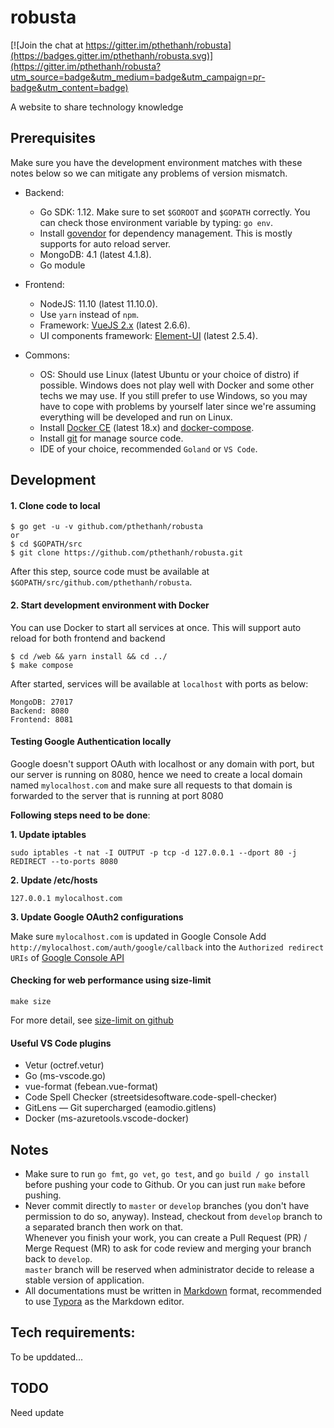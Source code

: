 # robusta

[![Join the chat at https://gitter.im/pthethanh/robusta](https://badges.gitter.im/pthethanh/robusta.svg)](https://gitter.im/pthethanh/robusta?utm_source=badge&utm_medium=badge&utm_campaign=pr-badge&utm_content=badge)

A website to share technology knowledge

## Prerequisites

Make sure you have the development environment matches with these notes below so we can mitigate any problems of version mismatch.

- Backend:
  - Go SDK: 1.12.
    Make sure to set `$GOROOT` and `$GOPATH` correctly.
    You can check those environment variable by typing: `go env`.
  - Install [govendor](https://github.com/kardianos/govendor) for dependency management. This is mostly supports for auto reload server.
  - MongoDB: 4.1 (latest 4.1.8).
  - Go module

- Frontend:
  - NodeJS: 11.10 (latest 11.10.0).
  - Use `yarn` instead of `npm`.
  - Framework: [VueJS 2.x](https://vuejs.org) (latest 2.6.6).
  - UI components framework: [Element-UI](https://element.eleme.io) (latest 2.5.4).

- Commons:
  - OS: Should use Linux (latest Ubuntu or your choice of distro) if possible.
    Windows does not play well with Docker and some other techs we may use.
    If you still prefer to use Windows, so you may have to cope with problems by yourself later
    since we're assuming everything will be developed and run on Linux.
  - Install [Docker CE](https://docs.docker.com/install/) (latest 18.x) and [docker-compose](https://docs.docker.com/compose/install/).
  - Install [git](https://git-scm.com/) for manage source code.
  - IDE of your choice, recommended `Goland` or `VS Code`.

## Development

#### 1. Clone code to local

```shell
$ go get -u -v github.com/pthethanh/robusta
or
$ cd $GOPATH/src
$ git clone https://github.com/pthethanh/robusta.git
```
After this step, source code must be available at `$GOPATH/src/github.com/pthethanh/robusta`.

#### 2. Start development environment with Docker

You can use Docker to start all services at once. This will support auto reload for both frontend and backend

```shell
$ cd /web && yarn install && cd ../
$ make compose
```

After started, services will be available at `localhost` with ports as below:
```
MongoDB: 27017
Backend: 8080
Frontend: 8081
```
#### Testing Google Authentication locally

Google doesn't support OAuth with localhost or any domain with port, but our server is running on 8080, hence we need to create a local domain named `mylocalhost.com` and make sure all requests to that domain is forwarded to the server that is running at port 8080

**Following steps need to be done**:

**1. Update iptables**

```shell
sudo iptables -t nat -I OUTPUT -p tcp -d 127.0.0.1 --dport 80 -j REDIRECT --to-ports 8080
```
**2. Update /etc/hosts**

```shell
127.0.0.1 mylocalhost.com
```
**3. Update Google OAuth2 configurations**

Make sure `mylocalhost.com` is updated in Google Console
Add `http://mylocalhost.com/auth/google/callback` into the `Authorized redirect URIs` of [Google Console API](https://console.developers.google.com/apis/credentials/oauthclient/511091284450-9oes9tddrskgtlfcafblrke7pk28lthp.apps.googleusercontent.com?project=goway-1546095349277)

#### Checking for web performance using size-limit

```
make size
```
For more detail, see [size-limit on github](https://github.com/ai/size-limit)

#### Useful VS Code plugins
- Vetur (octref.vetur)
- Go (ms-vscode.go)
- vue-format (febean.vue-format)
- Code Spell Checker (streetsidesoftware.code-spell-checker)
- GitLens — Git supercharged (eamodio.gitlens)
- Docker (ms-azuretools.vscode-docker)

## Notes

- Make sure to run `go fmt`, `go vet`, `go test`, and `go build / go install` before pushing your code to Github.
  Or you can just run `make` before pushing.
- Never commit directly to `master` or `develop` branches (you don't have permission to do so, anyway). Instead, checkout from `develop` branch to a separated branch then work on that.  
  Whenever you finish your work, you can create a Pull Request (PR) / Merge Request (MR) to ask for code review and merging your branch back to `develop`.   
  `master` branch will be reserved when administrator decide to release a stable version of application.
- All documentations must be written in [Markdown](https://guides.github.com/features/mastering-markdown/) format, recommended to use [Typora](https://typora.io/) as the Markdown editor.

## Tech requirements:

To be upddated...

## TODO
Need update
